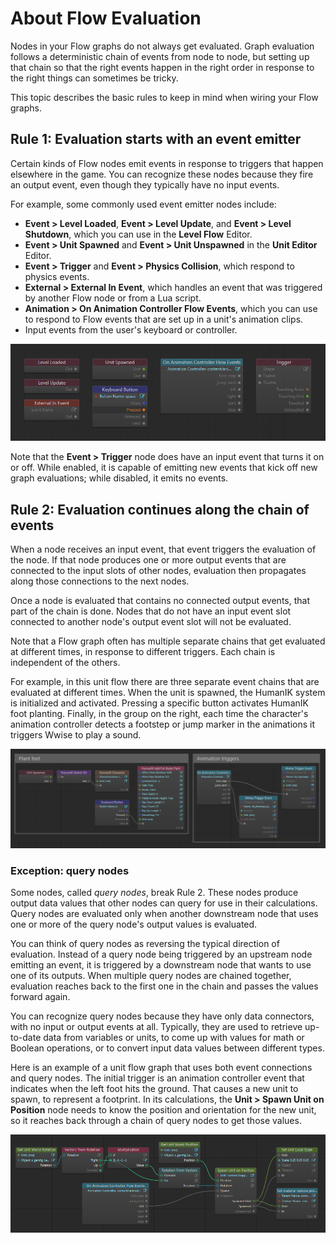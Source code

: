 # About Flow Evaluation

Nodes in your Flow graphs do not always get evaluated. Graph evaluation follows a deterministic chain of events from node to node, but setting up that chain so that the right events happen in the right order in response to the right things can sometimes be tricky.

This topic describes the basic rules to keep in mind when wiring your Flow graphs.

## Rule 1: Evaluation starts with an event emitter

Certain kinds of Flow nodes emit events in response to triggers that happen elsewhere in the game. You can recognize these nodes because they fire an output event, even though they typically have no input events.

For example, some commonly used event emitter nodes include:

-	**Event > Level Loaded**, **Event > Level Update**, and **Event > Level Shutdown**, which you can use in the **Level Flow** Editor.
-	**Event > Unit Spawned** and **Event > Unit Unspawned** in the **Unit Editor** Editor.
-	**Event > Trigger** and **Event > Physics Collision**, which respond to physics events.
-	**External > External In Event**, which handles an event that was triggered by another Flow node or from a Lua script.
-	**Animation > On Animation Controller Flow Events**, which you can use to respond to Flow events that are set up in a unit's animation clips.
-	Input events from the user's keyboard or controller.

![Flow evaluation event nodes](../../images/flow_evaluation_event_nodes.png)

Note that the **Event > Trigger** node does have an input event that turns it on or off. While enabled, it is capable of emitting new events that kick off new graph evaluations; while disabled, it emits no events.

## Rule 2: Evaluation continues along the chain of events

When a node receives an input event, that event triggers the evaluation of the node. If that node produces one or more output events that are connected to the input slots of other nodes, evaluation then propagates along those connections to the next nodes.

Once a node is evaluated that contains no connected output events, that part of the chain is done.
Nodes that do not have an input event slot connected to another node's output event slot will not be evaluated.

Note that a Flow graph often has multiple separate chains that get evaluated at different times, in response to different triggers. Each chain is independent of the others.

For example, in this unit flow there are three separate event chains that are evaluated at different times. When the unit is spawned, the HumanIK system is initialized and activated. Pressing a specific button activates HumanIK foot planting. Finally, in the group on the right, each time the character's animation controller detects a footstep or jump marker in the animations it triggers Wwise to play a sound.

![Flow event chaining](../../images/flow_evaluation_event_chains.png)

### Exception: query nodes

Some nodes, called *query nodes*, break Rule 2. These nodes produce output data values that other nodes can query for use in their calculations. Query nodes are evaluated only when another downstream node that uses one or more of the query node's output values is evaluated.

You can think of query nodes as reversing the typical direction of evaluation. Instead of a query node being triggered by an upstream node emitting an event, it is triggered by a downstream node that wants to use one of its outputs. When multiple query nodes are chained together, evaluation reaches back to the first one in the chain and passes the values forward again.

You can recognize query nodes because they have only data connectors, with no input or output events at all. Typically, they are used to retrieve up-to-date data from variables or units, to come up with values for math or Boolean operations, or to convert input data values between different types.

Here is an example of a unit flow graph that uses both event connections and query nodes. The initial trigger is an animation controller event that indicates when the left foot hits the ground. That causes a new unit to spawn, to represent a footprint. In its calculations, the **Unit > Spawn Unit on Position** node needs to know the position and orientation for the new unit, so it reaches back through a chain of query nodes to get those values.

![Flow events and queries](../../images/flow_evaluation_all.png)
